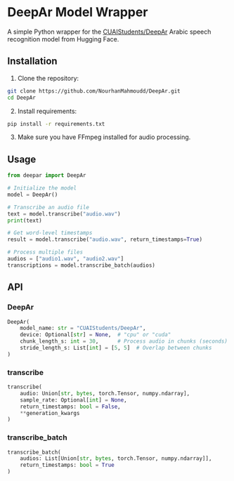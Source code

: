 # DeepAr Model Wrapper

A simple Python wrapper for the [CUAIStudents/DeepAr](https://huggingface.co/CUAIStudents/DeepAr) Arabic speech recognition model from Hugging Face.

## Installation

1. Clone the repository:
```bash
git clone https://github.com/NourhanMahmoudd/DeepAr.git
cd DeepAr
```

2. Install requirements:
```bash
pip install -r requirements.txt
```

3. Make sure you have FFmpeg installed for audio processing.

## Usage

```python
from deepar import DeepAr

# Initialize the model
model = DeepAr()

# Transcribe an audio file
text = model.transcribe("audio.wav")
print(text)

# Get word-level timestamps
result = model.transcribe("audio.wav", return_timestamps=True)

# Process multiple files
audios = ["audio1.wav", "audio2.wav"]
transcriptions = model.transcribe_batch(audios)
```

## API

### DeepAr

```python
DeepAr(
    model_name: str = "CUAIStudents/DeepAr",
    device: Optional[str] = None,  # "cpu" or "cuda"
    chunk_length_s: int = 30,      # Process audio in chunks (seconds)
    stride_length_s: List[int] = [5, 5]  # Overlap between chunks
)
```

### transcribe

```python
transcribe(
    audio: Union[str, bytes, torch.Tensor, numpy.ndarray],
    sample_rate: Optional[int] = None,
    return_timestamps: bool = False,
    **generation_kwargs
)
```

### transcribe_batch

```python
transcribe_batch(
    audios: List[Union[str, bytes, torch.Tensor, numpy.ndarray]],
    return_timestamps: bool = True
) 
```

